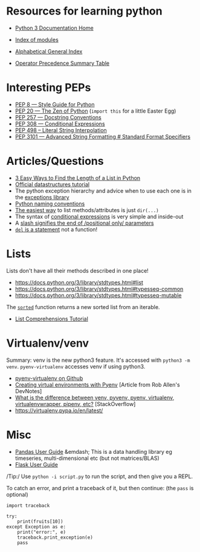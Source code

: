 # Resources for learning python

* [Python 3 Documentation Home](https://docs.python.org/3/)
* [Index of modules](https://docs.python.org/3/py-modindex.html)
* [Alphabetical General Index](https://docs.python.org/3/genindex.html)

* [Operator Precedence Summary Table](https://docs.python.org/3/reference/expressions.html#operator-precedence)

# Interesting PEPs

* [PEP 8 — Style Guide for Python](https://peps.python.org/pep-0008/)
* [PEP 20 — The Zen of Python](https://peps.python.org/pep-0020/) (`import this` for a little Easter Egg)
* [PEP 257 — Docstring Conventions](https://peps.python.org/pep-0257/)
* [PEP 308 — Conditional Expressions](https://peps.python.org/pep-0308/)
* [PEP 498 – Literal String Interpolation](https://peps.python.org/pep-0498/)
* [PEP 3101 — Advanced String Formatting # Standard Format Specifiers](https://peps.python.org/pep-3101/#standard-format-specifiers)

# Articles/Questions

* [3 Easy Ways to Find the Length of a List in Python](https://www.digitalocean.com/community/tutorials/find-the-length-of-a-list-in-python)
* [Official datastructures tutorial](https://docs.python.org/3/tutorial/datastructures.html)
* The python exception hierarchy and advice when to use each one is in the [exceptions library](https://docs.python.org/3/library/exceptions.html#exception-hierarchy)
* [Python naming conventions](https://visualgit.readthedocs.io/en/latest/pages/naming_convention.html)
* [The easiest way](https://stackoverflow.com/questions/34439/finding-what-methods-a-python-object-has) to list methods/attributes is just `dir(...)`
* The syntax of [conditional expressions](https://docs.python.org/3/reference/expressions.html#index-88) is very simple and inside-out
* A [slash signifies the end of /positional only/ parameters](https://stackoverflow.com/questions/24735311/what-does-the-slash-mean-in-help-output)
* [`del` is a statement](https://docs.python.org/3/reference/simple_stmts.html#index-21) not a function!

# Lists

Lists don't have all their methods described in one place!

* https://docs.python.org/3/library/stdtypes.html#list
* https://docs.python.org/3/library/stdtypes.html#typesseq-common
* https://docs.python.org/3/library/stdtypes.html#typesseq-mutable

The [`sorted`](https://docs.python.org/3/library/functions.html#sorted) function returns a new sorted list from an iterable.

* [List Comprehensions Tutorial](https://docs.python.org/3/tutorial/datastructures.html#list-comprehensions)

# Virtualenv/venv

Summary: venv is the new python3 feature.  It's accessed with `python3 -m venv`.  `pyenv-virtualenv` accesses venv if using python3.

* [pyenv-virtualenv on Github](https://github.com/pyenv/pyenv-virtualenv)
* [Creating virtual environments with Pyenv](https://akrabat.com/creating-virtual-environments-with-pyenv/) [Article from Rob Allen's DevNotes]
* [What is the difference between venv, pyvenv, pyenv, virtualenv, virtualenvwrapper, pipenv, etc?](https://stackoverflow.com/a/41573588/19859074) [StackOverflow]
* https://virtualenv.pypa.io/en/latest/

# Misc

* [Pandas User Guide](https://pandas.pydata.org/docs/user_guide/index.html) &emdash; This is a data handling library eg timeseries, multi-dimensional etc (but not matrices/BLAS)
* [Flask User Guide](https://flask.palletsprojects.com/en/2.2.x/)

/Tip:/ Use `python -i script.py` to run the script, and then give you a REPL.

To catch an error, and print a traceback of it, but then continue: (the `pass` is optional)

```
import traceback

try:
    print(fruits[10])
except Exception as e:
    print("error:", e)
    traceback.print_exception(e)
    pass
```
